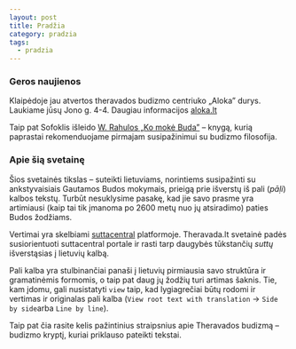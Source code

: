 ```yaml
---
layout: post
title: Pradžia
category: pradzia
tags:
  - pradzia
---
```

### Geros naujienos

Klaipėdoje jau atvertos theravados budizmo centriuko „Aloka” durys. Laukiame jūsų Jono g. 4-4. Daugiau informacijos <a href="https://aloka.lt/">aloka.lt</a>

Taip pat Sofoklis išleido [W. Rahulos „Ko mokė Buda”](https://www.sofoklis.lt/ko-moke-buda) – knygą, kurią paprastai rekomenduojame pirmajam susipažinimui su budizmo filosofija.

### Apie šią svetainę

Šios svetainės tikslas  – suteikti lietuviams, norintiems susipažinti su ankstyvaisiais Gautamos Budos mokymais, prieigą prie išverstų iš pali (_pāḷi_) kalbos tekstų. Turbūt nesuklysime pasakę, kad jie savo prasme yra artimiausi (kaip tai tik įmanoma po 2600 metų nuo jų atsiradimo) paties Budos žodžiams. 

Vertimai yra skelbiami [suttacentral](suttacentral.net) platformoje. Theravada.lt svetainė padės susiorientuoti suttacentral portale ir rasti tarp daugybės tūkstančių _suttų_ išverstąsias į lietuvių kalbą.

Pali kalba yra stulbinančiai panaši į lietuvių pirmiausia savo struktūra ir gramatinėmis formomis, o taip pat daug jų žodžių turi artimas šaknis. Tie, kam įdomu, gali nusistatyti `view` taip, kad lygiagrečiai būtų rodomi ir vertimas ir originalas pali kalba (`View root text with translation` -> `Side by side`arba `Line by line`).

Taip pat čia rasite kelis pažintinius straipsnius apie Theravados budizmą  – budizmo kryptį, kuriai priklauso pateikti tekstai.
